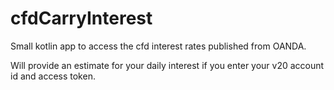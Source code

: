 # cfdCarryInterest

Small kotlin app to access the cfd interest rates published from OANDA.

Will provide an estimate for your daily interest if you enter your v20 account id and access token.

